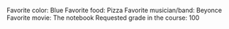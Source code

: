 Favorite color: Blue 
Favorite food: Pizza
Favorite musician/band: Beyonce 
Favorite movie: The notebook
Requested grade in the course: 100 
